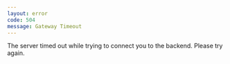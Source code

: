 ```yaml
---
layout: error
code: 504
message: Gateway Timeout
---
```


The server timed out while trying to connect you to the backend. Please try again.

